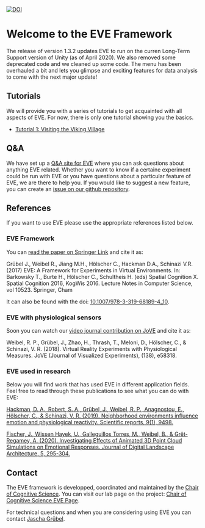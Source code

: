 [![DOI](https://zenodo.org/badge/167457116.svg)](https://zenodo.org/badge/latestdoi/167457116)
# Welcome to the EVE Framework

The release of version 1.3.2 updates EVE to run on the curren Long-Term Support version of Unity (as of April 2020). We also removed some deprecated code and we cleaned up some code. The menu has been overhauled a bit and lets you glimpse and exciting features for data analysis to come with the next major update!

## Tutorials

We will provide you with a series of tutorials to get acquainted with all aspects of EVE. For now, there is only one tutorial showing you the basics.

 * [Tutorial 1: Visiting the Viking Village](https://www.files.ethz.ch/cog/EVE_tutorial.pdf)

## Q&A

We have set up a [Q&A site for EVE](https://eve.qhub.com/) where you can ask questions about anything EVE related. Whether you want to know if a certaine experiment could be run with EVE or you have questions about a particular feature of EVE, we are there to help you. If you would like to suggest a new feature, you can create an [issue on our github repository](https://github.com/cog-ethz/EVE/issues).

## References

If you want to use EVE please use the appropriate references listed below.

### EVE Framework

You can [read the paper on Springer Link](https://link.springer.com/chapter/10.1007/978-3-319-68189-4_10) and cite it as:

Grübel J., Weibel R., Jiang M.H., Hölscher C., Hackman D.A., Schinazi V.R. (2017) EVE: A Framework for Experiments in Virtual Environments. In: Barkowsky T., Burte H., Hölscher C., Schultheis H. (eds) Spatial Cognition X. Spatial Cognition 2016, KogWis 2016. Lecture Notes in Computer Science, vol 10523. Springer, Cham

It can also be found with the doi: [10.1007/978-3-319-68189-4_10](https://doi.org/10.1007/978-3-319-68189-4_10).

### EVE with physiological sensors

Soon you can watch our [video journal contribution on JoVE](https://www.jove.com/video/58318/virtual-reality-experiments-with-physiological-measures) and cite it as:

Weibel, R. P., Grübel, J., Zhao, H., Thrash, T., Meloni, D., Hölscher, C., & Schinazi, V. R. (2018). Virtual Reality Experiments with Physiological Measures. JoVE (Journal of Visualized Experiments), (138), e58318.

### EVE used in research

Below you will find work that has used EVE in different application fields. Feel free to read through these publications to see what you can do with EVE:

[Hackman, D. A., Robert, S. A., Grübel, J., Weibel, R. P., Anagnostou, E., Hölscher, C., & Schinazi, V. R. (2019). Neighborhood environments influence emotion and physiological reactivity. Scientific reports, 9(1), 9498.](https://www.nature.com/articles/s41598-019-45876-8)

[Fischer, J., Wissen Hayek, U., Galleguillos Torres, M., Weibel, B., & Grêt-Regamey, A. (2020). Investigating Effects of Animated 3D Point Cloud Simulations on Emotional Responses. Journal of Digital Landscape Architecture, 5, 295-304.](https://gispoint.de/fileadmin/user_upload/paper_gis_open/DLA_2020/537690031.pdf)


## Contact

The EVE framework is developped, coordinated and maintained by the [Chair of Cognitive Science](http://www.cog.ethz.ch/). You can visit our lab page on the project: [Chair of Cognitive Science EVE Page](http://www.cog.ethz.ch/the-lab/eve).

For technical questions and when you are considering using EVE you can contact [Jascha Grübel](http://www.cog.ethz.ch/people/jascha-gruebel-phd-candidate.html).
